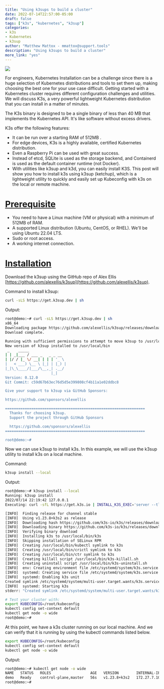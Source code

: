 ```yaml
---
title: "Using k3sups to build a cluster"
date: 2022-07-14T22:57:00-05:00
draft: false
tags: ["k3s", "kubernetes", "k3sup"]
categories:
- k3s
- Kubernetes
- k3sup
author: "Matthew Mattox - mmattox@support.tools"
description: "Using k3sups to build a cluster"
more_link: "yes"
---
```


![](https://cdn.support.tools/posts/using-k3sup-to-build-a-cluster/k3sup.png)

For engineers, Kubernetes Installation can be a challenge since there is a huge selection of Kubernetes distributions and tools to set them up, making choosing the best one for your use case difficult. Getting started with a Kubernetes cluster requires different configuration challenges and utilities. We will discuss K3s, a very powerful lightweight Kubernetes distribution that you can install in a matter of minutes.

The K3s binary is designed to be a single binary of less than 40 MB that implements the Kubernetes API. It's like software without excess drivers.

K3s offer the following features:

- It can be run over a starting RAM of 512MB .
- For edge devices, K3s is a highly available, certified Kubernetes distribution.
- Even a Raspberry Pi can be used with great success.
- Instead of etcd, SQLite is used as the storage backend, and Containerd is used as the default container runtime (not Docker).
- With utilities like k3sup and k3d, you can easily install K3S. This post will show you how to install k3s using k3sup (ketchup), which is a lightweight utility to quickly and easily set up Kubeconfig with k3s on the local or remote machine.

<!--more-->
# [Prerequisite](#prerequisite)
- You need to have a Linux machine (VM or physical) with a minimum of 512MB of RAM.
- A supported Linux distribution (Ubuntu, CentOS, or RHEL). We'll be using Ubuntu 22.04 LTS.
- Sudo or root access.
- A working internet connection.

# [Installation](#installation)
Download the k3sup using the GitHub repo of Alex Ellis [https://github.com/alexellis/k3sup](https://github.com/alexellis/k3sup).

Command to install k3sup:
```bash
curl -sLS https://get.k3sup.dev | sh
```

Output:
```bash
root@demo:~# curl -sLS https://get.k3sup.dev | sh
x86_64
Downloading package https://github.com/alexellis/k3sup/releases/download/0.12.0/k3sup as /tmp/k3sup
Download complete.

Running with sufficient permissions to attempt to move k3sup to /usr/local/bin
New version of k3sup installed to /usr/local/bin
 _    _____                 
| | _|___ / ___ _   _ _ __  
| |/ / |_ \/ __| | | | '_ \ 
|   < ___) \__ \ |_| | |_) |
|_|\_\____/|___/\__,_| .__/ 
                     |_|    
Version: 0.12.0
Git Commit: c59d67b63ec76d5d5e399808cf4b11a1e02ddbc8

Give your support to k3sup via GitHub Sponsors:

https://github.com/sponsors/alexellis

================================================================
  Thanks for choosing k3sup.
  Support the project through GitHub Sponsors

  https://github.com/sponsors/alexellis
================================================================

root@demo:~# 
```

Now we can use k3sup to install k3s. In this example, we will use the k3sup utility to install k3s on a local machine.

Command:
```bash
k3sup install --local
```

Output:
```bash
root@demo:~# k3sup install --local
Running: k3sup install
2022/07/14 22:19:42 127.0.0.1
Executing: curl -sfL https://get.k3s.io | INSTALL_K3S_EXEC='server --tls-san 127.0.0.1' INSTALL_K3S_CHANNEL='stable' sh -

[INFO]  Finding release for channel stable
[INFO]  Using v1.23.8+k3s2 as release
[INFO]  Downloading hash https://github.com/k3s-io/k3s/releases/download/v1.23.8+k3s2/sha256sum-amd64.txt
[INFO]  Downloading binary https://github.com/k3s-io/k3s/releases/download/v1.23.8+k3s2/k3s
[INFO]  Verifying binary download
[INFO]  Installing k3s to /usr/local/bin/k3s
[INFO]  Skipping installation of SELinux RPM
[INFO]  Creating /usr/local/bin/kubectl symlink to k3s
[INFO]  Creating /usr/local/bin/crictl symlink to k3s
[INFO]  Creating /usr/local/bin/ctr symlink to k3s
[INFO]  Creating killall script /usr/local/bin/k3s-killall.sh
[INFO]  Creating uninstall script /usr/local/bin/k3s-uninstall.sh
[INFO]  env: Creating environment file /etc/systemd/system/k3s.service.env
[INFO]  systemd: Creating service file /etc/systemd/system/k3s.service
[INFO]  systemd: Enabling k3s unit
Created symlink /etc/systemd/system/multi-user.target.wants/k3s.service → /etc/systemd/system/k3s.service.
[INFO]  systemd: Starting k3s
stderr: "Created symlink /etc/systemd/system/multi-user.target.wants/k3s.service → /etc/systemd/system/k3s.service.\n"stdout: "[INFO]  Finding release for channel stable\n[INFO]  Using v1.23.8+k3s2 as release\n[INFO]  Downloading hash https://github.com/k3s-io/k3s/releases/download/v1.23.8+k3s2/sha256sum-amd64.txt\n[INFO]  Downloading binary https://github.com/k3s-io/k3s/releases/download/v1.23.8+k3s2/k3s\n[INFO]  Verifying binary download\n[INFO]  Installing k3s to /usr/local/bin/k3s\n[INFO]  Skipping installation of SELinux RPM\n[INFO]  Creating /usr/local/bin/kubectl symlink to k3s\n[INFO]  Creating /usr/local/bin/crictl symlink to k3s\n[INFO]  Creating /usr/local/bin/ctr symlink to k3s\n[INFO]  Creating killall script /usr/local/bin/k3s-killall.sh\n[INFO]  Creating uninstall script /usr/local/bin/k3s-uninstall.sh\n[INFO]  env: Creating environment file /etc/systemd/system/k3s.service.env\n[INFO]  systemd: Creating service file /etc/systemd/system/k3s.service\n[INFO]  systemd: Enabling k3s unit\n[INFO]  systemd: Starting k3s\n"Saving file to: /root/kubeconfig

# Test your cluster with:
export KUBECONFIG=/root/kubeconfig
kubectl config set-context default
kubectl get node -o wide
root@demo:~# 
```

At this point, we have a k3s cluster running on our local machine. And we can verify that it is running by using the kubectl commands listed below.

```bash
export KUBECONFIG=/root/kubeconfig
kubectl config set-context default
kubectl get node -o wide
```

Output:
```bash
root@demo:~# kubectl get node -o wide
NAME   STATUS   ROLES                  AGE   VERSION        INTERNAL-IP    EXTERNAL-IP   OS-IMAGE           KERNEL-VERSION      CONTAINER-RUNTIME
demo   Ready    control-plane,master   56s   v1.23.8+k3s2   172.27.7.100   <none>        Ubuntu 22.04 LTS   5.15.0-27-generic   containerd://1.5.13-k3s1
root@demo:~# 
```